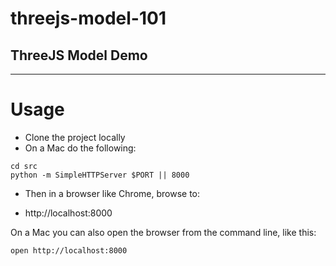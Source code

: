 # threejs-model-101
ThreeJS Model Demo
--

* * * 

# Usage

* Clone the project locally
* On a Mac do the following:

```
cd src
python -m SimpleHTTPServer $PORT || 8000
```

* Then in a browser like Chrome, browse to:

* http://localhost:8000

On a Mac you can also open the browser from the command line, like this:

```
open http://localhost:8000
```
